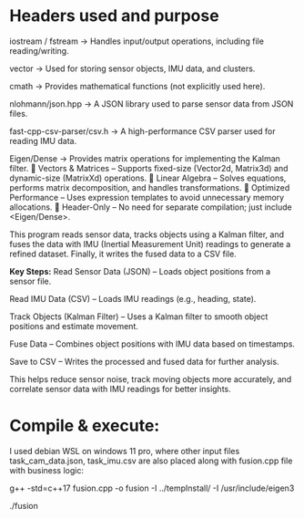 Headers used and purpose
==========================
iostream / fstream → Handles input/output operations, including file reading/writing.

vector → Used for storing sensor objects, IMU data, and clusters.

cmath → Provides mathematical functions (not explicitly used here).

nlohmann/json.hpp → A JSON library used to parse sensor data from JSON files.

fast-cpp-csv-parser/csv.h → A high-performance CSV parser used for reading IMU data.

Eigen/Dense → Provides matrix operations for implementing the Kalman filter.
🔹 Vectors & Matrices – Supports fixed-size (Vector2d, Matrix3d) and dynamic-size (MatrixXd) operations.
🔹 Linear Algebra – Solves equations, performs matrix decomposition, and handles transformations.
🔹 Optimized Performance – Uses expression templates to avoid unnecessary memory allocations.
🔹 Header-Only – No need for separate compilation; just include <Eigen/Dense>.

This program reads sensor data, tracks objects using a Kalman filter, and fuses the data with IMU (Inertial Measurement Unit) readings to generate a refined dataset. Finally, it writes the fused data to a CSV file.

**Key Steps:**
Read Sensor Data (JSON) – Loads object positions from a sensor file.

Read IMU Data (CSV) – Loads IMU readings (e.g., heading, state).

Track Objects (Kalman Filter) – Uses a Kalman filter to smooth object positions and estimate movement.

Fuse Data – Combines object positions with IMU data based on timestamps.

Save to CSV – Writes the processed and fused data for further analysis.

This helps reduce sensor noise, track moving objects more accurately, and correlate sensor data with IMU readings for better insights.

Compile & execute:
==================
I used debian WSL on windows 11 pro, where other input files task_cam_data.json, task_imu.csv are also placed along with fusion.cpp file with business logic:

g++ -std=c++17 fusion.cpp -o fusion -I ../tempInstall/ -I /usr/include/eigen3

./fusion
